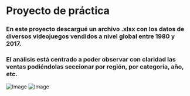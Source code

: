 # Proyecto de práctica

### En este proyecto descargué un archivo .xlsx con los datos de diversos videojuegos vendidos a nivel global entre 1980 y 2017.
### El análisis está centrado a poder observar con claridad las ventas podiéndolas seccionar por región, por categoría, año, etc. 

![Image](https://github.com/user-attachments/assets/e02d5384-c2ac-4b33-8c97-148be6fab3dc)
![Image](https://github.com/user-attachments/assets/af87cb04-e6b7-4e14-a964-0ea52a465405)
